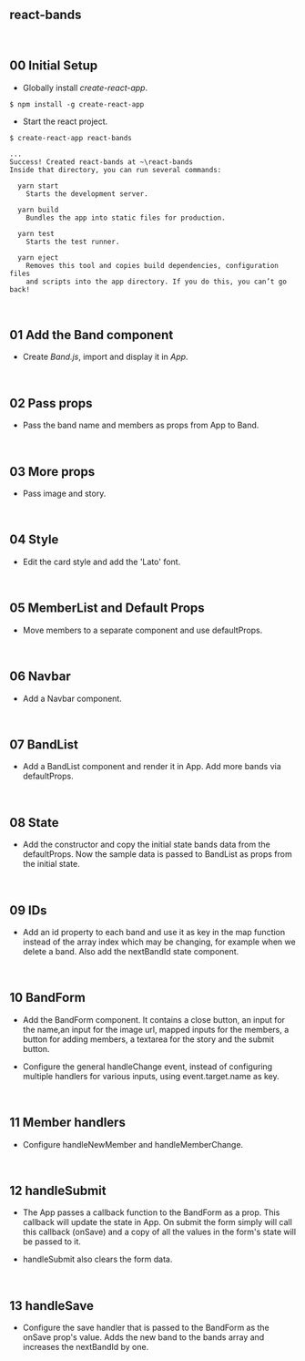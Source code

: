 ## react-bands

&nbsp;
## 00 Initial Setup

* Globally install *create-react-app*.

```
$ npm install -g create-react-app
```

* Start the react project.

```
$ create-react-app react-bands

...
Success! Created react-bands at ~\react-bands
Inside that directory, you can run several commands:

  yarn start
    Starts the development server.

  yarn build
    Bundles the app into static files for production.

  yarn test
    Starts the test runner.

  yarn eject
    Removes this tool and copies build dependencies, configuration files
    and scripts into the app directory. If you do this, you can’t go back!
```

&nbsp;
## 01 Add the Band component

* Create *Band.js*, import and display it in *App*.


&nbsp;
## 02 Pass props

* Pass the band name and members as props from App to Band.

&nbsp;
## 03 More props

* Pass image and story.


&nbsp;
## 04 Style

* Edit the card style and add the 'Lato' font.


&nbsp;
## 05 MemberList and Default Props

* Move members to a separate component and use defaultProps.



&nbsp;
## 06 Navbar

* Add a Navbar component.



&nbsp;
## 07 BandList

* Add a BandList component and render it in App. Add more bands via defaultProps.




&nbsp;
## 08 State

* Add the constructor and copy the initial state bands data from the defaultProps. Now the sample data is passed to BandList as props from the initial state.


&nbsp;
## 09 IDs

* Add an id property to each band and use it as key in the map function instead of the array index which may be changing, for example when we delete a band.
Also add the nextBandId state component.



&nbsp;
## 10 BandForm

* Add the BandForm component. It contains a close button, an input for the name,an input for the image url, mapped inputs for the members, a button for adding members, a textarea for the story and the submit button.

* Configure the general handleChange event, instead of configuring multiple handlers for various inputs, using event.target.name as key.


&nbsp;
## 11 Member handlers

* Configure handleNewMember and handleMemberChange.



&nbsp;
## 12 handleSubmit

* The App passes a callback function to the BandForm as a prop. This callback will update the state in App. On submit the form simply will call this callback (onSave) and a copy of all the values in the form's state will be passed to it.

* handleSubmit also clears the form data.



&nbsp;
## 13 handleSave

* Configure the save handler that is passed to the BandForm as the onSave prop's value. Adds the new band to the bands array and increases the nextBandId by one.
